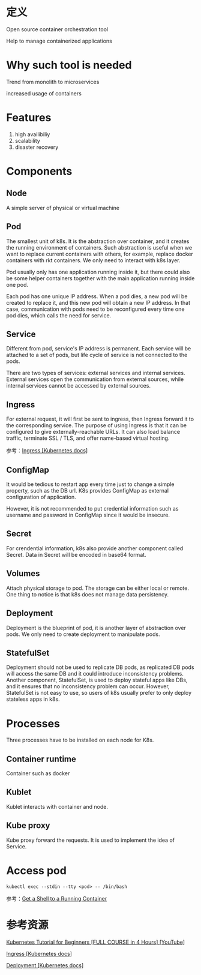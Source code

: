 # 定义

Open source container orchestration tool

Help to manage containerized applications

# Why such tool is needed

Trend from monolith to microservices

increased usage of containers

# Features

1. high availibiliy
2. scalability
3. disaster recovery

# Components

## Node

A simple server of physical or virtual machine

## Pod

The smallest unit of k8s. It is the abstraction over container, and it creates the running environment of containers. Such abstraction
is useful when we want to replace current containers with others, for example, replace docker containers with rkt containers. We only need
to interact with k8s layer.

Pod usually only has one application running inside it, but there could also be some helper containers together with the main application 
running inside one pod.

Each pod has one unique IP address. When a pod dies, a new pod will be created to replace it, and this new pod will obtain a new IP address. 
In that case, communication with pods need to be reconfigured every time one pod dies, which calls the need for service.

## Service

Different from pod, service's IP address is permanent. Each service will be attached to a set of pods, but life cycle of service is not connected 
to the pods.

There are two types of services: external services and internal services. External services open the communication from external sources, 
while internal services cannot be accessed by external sources.

## Ingress

For external request, it will first be sent to ingress, then Ingress forward it to the corresponding service. The purpose of using Ingress is 
that it can be configured to give externally-reachable URLs. It can also load balance traffic, terminate SSL / TLS, and offer 
name-based virtual hosting. 

参考：[Ingress [Kubernetes docs]](https://kubernetes.io/docs/concepts/services-networking/ingress/)

## ConfigMap

It would be tedious to restart app every time just to change a simple property, such as the DB url. K8s provides ConfigMap as external configuration 
of application.

However, it is not recommended to put credential information such as username and password in ConfigMap since it would be insecure.

## Secret

For crendential information, k8s also provide another component called Secret. Data in Secret will be encoded in base64 format.

## Volumes

Attach physical storage to pod. The storage can be either local or remote. One thing to notice is that k8s does not manage data persistency.

## Deployment

Deployment is the blueprint of pod, it is another layer of abstraction over pods. We only need to create deployment to manipulate pods.

## StatefulSet

Deployment should not be used to replicate DB pods, as replicated DB pods will access the same DB and it could introduce inconsistency problems. 
Another component, StatefulSet, is used to deploy stateful apps like DBs, and it ensures that no inconsistency problem can occur. However, StatefulSet 
is not easy to use, so users of k8s usually prefer to only deploy stateless apps in k8s.

# Processes

Three processes have to be installed on each node for K8s.

## Container runtime

Container such as docker

## Kublet

Kublet interacts with container and node.

## Kube proxy

Kube proxy forward the requests. It is used to implement the idea of Service.

# Access pod

`kubectl exec --stdin --tty <pod> -- /bin/bash`

参考：[Get a Shell to a Running Container](https://kubernetes.io/docs/tasks/debug-application-cluster/get-shell-running-container/)  

# 参考资源

[Kubernetes Tutorial for Beginners [FULL COURSE in 4 Hours] [YouTube]](https://www.youtube.com/watch?v=X48VuDVv0do)
  
[Ingress [Kubernetes docs]](https://kubernetes.io/docs/concepts/services-networking/ingress/)

[Deployment [Kubernetes docs]](https://kubernetes.io/docs/concepts/workloads/controllers/deployment/)
